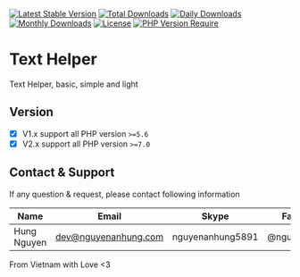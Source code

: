 [![Latest Stable Version](https://img.shields.io/packagist/v/nguyenanhung/text-helper.svg?style=flat-square)](https://packagist.org/packages/nguyenanhung/text-helper)
[![Total Downloads](https://img.shields.io/packagist/dt/nguyenanhung/text-helper.svg?style=flat-square)](https://packagist.org/packages/nguyenanhung/text-helper)
[![Daily Downloads](https://img.shields.io/packagist/dd/nguyenanhung/text-helper.svg?style=flat-square)](https://packagist.org/packages/nguyenanhung/text-helper)
[![Monthly Downloads](https://img.shields.io/packagist/dm/nguyenanhung/text-helper.svg?style=flat-square)](https://packagist.org/packages/nguyenanhung/text-helper)
[![License](https://img.shields.io/packagist/l/nguyenanhung/text-helper.svg?style=flat-square)](https://packagist.org/packages/nguyenanhung/text-helper)
[![PHP Version Require](https://img.shields.io/packagist/dependency-v/nguyenanhung/text-helper/php)](https://packagist.org/packages/nguyenanhung/text-helper)

# Text Helper

Text Helper, basic, simple and light

## Version

- [x] V1.x support all PHP version `>=5.6`
- [x] V2.x support all PHP version `>=7.0`

## Contact & Support

If any question & request, please contact following information

| Name        | Email                | Skype            | Facebook      |
|-------------|----------------------|------------------|---------------|
| Hung Nguyen | dev@nguyenanhung.com | nguyenanhung5891 | @nguyenanhung |

From Vietnam with Love <3
